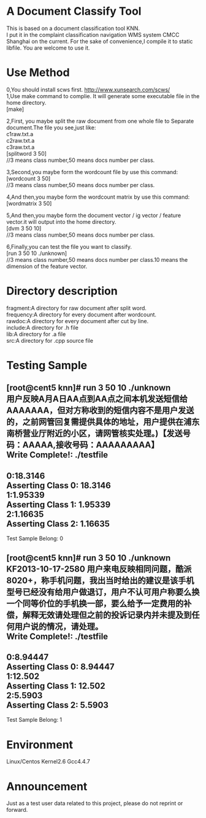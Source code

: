 A Document Classify Tool
====================================
This is based on a document classification tool KNN.  
I put it in the complaint classification navigation WMS system CMCC Shanghai on the current.
For the sake of convenience,I compile it to static libfile.
You are welcome to use it.  


Use Method
====================================
0,You should install scws first.  http://www.xunsearch.com/scws/   
1,Use make command to complie. It will generate some executable file in the home directory.  
[make]   

2,First, you maybe split the raw document from one whole file to Separate document.The file you see,just like:  
c1raw.txt.a  
c2raw.txt.a  
c3raw.txt.a  
[splitword 3 50]  
//3 means class number,50 means docs number per class.  

3,Second,you maybe form the wordcount file by use this command:  
[wordcount 3 50]  
//3 means class number,50 means docs number per class.  

4,And then,you maybe form the wordcount matrix by use this command:  
[wordmatrix 3 50]    

5,And then,you maybe form the document vector / ig vector / feature vector.it will output into the home directory.  
[dvm 3 50 10]  
//3 means class number,50 means docs number per class.  

6,Finally,you can test the file you want to classify.  
[run 3 50 10 ./unknown]    
//3 means class number,50 means docs number per class.10 means the dimension of the feature vector.  

Directory description  
====================================  
fragment:A directory for raw document after split word.  
frequency:A directory for every document after wordcount.  
rawdoc:A directory for every document after cut by line.  
include:A directory for .h file  
lib:A directory for .a file  
src:A directory for .cpp source file  

Testing Sample  
====================================  
[root@cent5 knn]# run 3 50 10 ./unknown  
用户反映A月A日AA点到AA点之间本机发送短信给AAAAAAA，但对方称收到的短信内容不是用户发送的，之前网管回复需提供具体的地址，用户提供在浦东南桥营业厅附近的小区，请网管核实处理。)【发送号码：AAAAA,接收号码：AAAAAAAAA】  
Write Complete!: ./testfile  
-------------------  
0:18.3146  
Asserting Class  0:   18.3146  
1:1.95339  
Asserting Class  1:   1.95339  
2:1.16635  
Asserting Class  2:   1.16635  
-------------------  
Test Sample Belong:         0  

[root@cent5 knn]# run 3 50 10 ./unknown  
KF2013-10-17-2580 用户来电反映相同问题，酷派 8020+，称手机问题，我出当时给出的建议是该手机型号已经没有给用户做退订，用户不认可用户称要么换一个同等价位的手机换一部，要么给予一定费用的补偿，解释无效请处理但之前的投诉记录内并未提及到任何用户说的情况，请处理。    
Write Complete!: ./testfile  
-------------------   
0:8.94447  
Asserting Class  0:   8.94447  
1:12.502  
Asserting Class  1:    12.502  
2:5.5903  
Asserting Class  2:    5.5903  
-------------------  
Test Sample Belong:         1  

Environment    
====================================    
Linux/Centos Kernel2.6 Gcc4.4.7

Announcement  
====================================  
Just as a test user data related to this project, please do not reprint or forward.  
